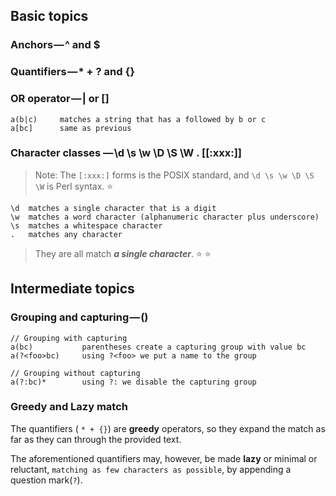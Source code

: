## Basic topics

### Anchors — ^ and $

### Quantifiers — * + ? and {}

### OR operator — | or []

```
a(b|c)     matches a string that has a followed by b or c
a[bc]      same as previous
```

### Character classes — \d \s \w \D \S \W . [[:xxx:]]
> Note: The `[:xxx:]` forms is the POSIX standard, and `\d \s \w \D \S \W` is Perl syntax. :star: 

```
\d  matches a single character that is a digit
\w  matches a word character (alphanumeric character plus underscore)
\s  matches a whitespace character
.   matches any character
```
> They are all match ***a single character***. :star: :star:

## Intermediate topics

### Grouping and capturing — ()

```
// Grouping with capturing
a(bc)           parentheses create a capturing group with value bc
a(?<foo>bc)     using ?<foo> we put a name to the group

// Grouping without capturing
a(?:bc)*        using ?: we disable the capturing group
```

### Greedy and Lazy match

The quantifiers ( `* + {}`) are **greedy** operators, so they expand the match as far as they can through the provided text.

The aforementioned quantifiers may, however, be made **lazy** or minimal or reluctant, `matching as few characters as possible`, by appending a question mark(`?`).

